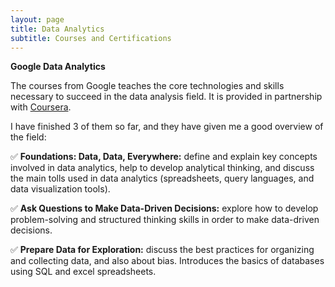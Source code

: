 ```yaml
---
layout: page
title: Data Analytics
subtitle: Courses and Certifications
---
```


**Google Data Analytics**

The courses from Google teaches the core technologies and skills necessary to succeed in the data analysis field. It is provided in partnership with [Coursera](https://www.coursera.org/professional-certificates/google-data-analytics).

I have finished 3 of them so far, and they have given me a good overview of the field:

✅ **Foundations: Data, Data, Everywhere:** define and explain key concepts involved in data analytics, help to develop  analytical thinking, and discuss the main tolls used in data analytics (spreadsheets, query languages, and data visualization tools).

✅ **Ask Questions to Make Data-Driven Decisions:** explore how to develop problem-solving and structured thinking skills in order to make data-driven decisions. 

✅ **Prepare Data for Exploration:** discuss the best practices for organizing and collecting data, and also about bias. Introduces the basics of databases using SQL and excel spreadsheets.


